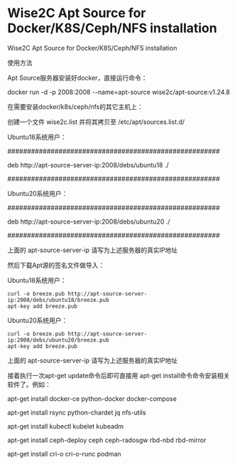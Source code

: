 # Wise2C Apt Source for Docker/K8S/Ceph/NFS installation
Wise2C Apt Source for Docker/K8S/Ceph/NFS installation

使用方法

Apt Source服务器安装好docker，直接运行命令：

docker run -d -p 2008:2008 --name=apt-source wise2c/apt-source:v1.24.8

在需要安装docker/k8s/ceph/nfs的其它主机上：

创建一个文件 wise2c.list 并将其拷贝至 /etc/apt/sources.list.d/

Ubuntu18系统用户：

######################################################

deb http://apt-source-server-ip:2008/debs/ubuntu18 ./

######################################################

Ubuntu20系统用户：

######################################################

deb http://apt-source-server-ip:2008/debs/ubuntu20 ./

######################################################

上面的 apt-source-server-ip 请写为上述服务器的真实IP地址

然后下载Apt源的签名文件做导入：

Ubuntu18系统用户：

```
curl -o breeze.pub http://apt-source-server-ip:2008/debs/ubuntu18/breeze.pub 
apt-key add breeze.pub
```

Ubuntu20系统用户：
```
curl -o breeze.pub http://apt-source-server-ip:2008/debs/ubuntu20/breeze.pub
apt-key add breeze.pub
```

上面的 apt-source-server-ip 请写为上述服务器的真实IP地址

接着执行一次apt-get update命令后即可直接用 apt-get install命令命令安装相关软件了。例如：

apt-get install docker-ce python-docker docker-compose

apt-get install rsync python-chardet jq nfs-utils
  
apt-get install kubectl kubelet kubeadm

apt-get install ceph-deploy ceph ceph-radosgw rbd-nbd rbd-mirror

apt-get install cri-o cri-o-runc podman

